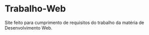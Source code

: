 # Trabalho-Web 

Site feito para cumprimento de requisitos do trabalho da matéria de Desenvolvimento Web. 
